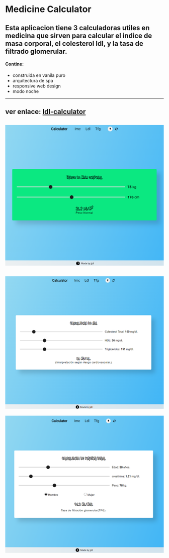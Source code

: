 # Medicine Calculator

## Esta aplicacion tiene 3 calculadoras utiles en medicina que sirven para calcular el indice de masa corporal, el colesterol ldl, y la tasa de filtrado glomerular.

#### Contine:

- construida en vanila puro
- arquitectura de spa
- responsive web design
- modo noche

---

## ver enlace: [ldl-calculator](https://used-boys.surge.sh/)

## ![ldl-calculator](/public/imc.png)

## ![ldl-calculator](/public/ldl.png)

![ldl-calculator](/public/tfg.png)
